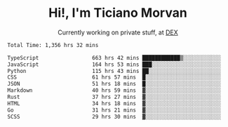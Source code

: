 <h1 align="center">Hi!, I'm Ticiano Morvan</h1>
<p align="center">Currently working on private stuff, at <a href="https://getdex.ai" target="_blank">DEX</a></p>

<!--START_SECTION:waka-->

```txt
Total Time: 1,356 hrs 32 mins

TypeScript                 663 hrs 42 mins ████████████▒░░░░░░░░░░░░   48.93 %
JavaScript                 164 hrs 53 mins ███░░░░░░░░░░░░░░░░░░░░░░   12.16 %
Python                     115 hrs 43 mins ██░░░░░░░░░░░░░░░░░░░░░░░   08.53 %
CSS                        61 hrs 57 mins  █░░░░░░░░░░░░░░░░░░░░░░░░   04.57 %
JSON                       51 hrs 18 mins  █░░░░░░░░░░░░░░░░░░░░░░░░   03.78 %
Markdown                   40 hrs 59 mins  ▓░░░░░░░░░░░░░░░░░░░░░░░░   03.02 %
Rust                       37 hrs 27 mins  ▓░░░░░░░░░░░░░░░░░░░░░░░░   02.76 %
HTML                       34 hrs 18 mins  ▓░░░░░░░░░░░░░░░░░░░░░░░░   02.53 %
Go                         31 hrs 21 mins  ▓░░░░░░░░░░░░░░░░░░░░░░░░   02.31 %
SCSS                       29 hrs 30 mins  ▓░░░░░░░░░░░░░░░░░░░░░░░░   02.17 %
```

<!--END_SECTION:waka-->
